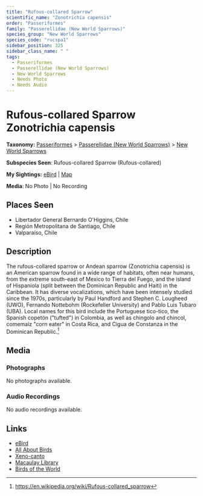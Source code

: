```yaml
---
title: "Rufous-collared Sparrow"
scientific_name: "Zonotrichia capensis"
order: "Passeriformes"
family: "Passerellidae (New World Sparrows)"
species_group: "New World Sparrows"
species_code: "rucspa1"
sidebar_position: 325
sidebar_class_name: " "
tags: 
  - Passeriformes
  - Passerellidae (New World Sparrows)
  - New World Sparrows
  - Needs Photo
  - Needs Audio
---
```


# Rufous-collared Sparrow <span className='sci_name'>Zonotrichia capensis</span>

**Taxonomy:** [Passeriformes](/tags/passeriformes) > [Passerellidae (New World Sparrows)](/tags/passerellidae-new-world-sparrows) > [New World Sparrows](/tags/new-world-sparrows)

**Subspecies Seen**: Rufous-collared Sparrow (Rufous-collared)

**My Sightings:** [eBird](https://ebird.org/lifelist?r=world&time=life&spp=rucspa1) | [Map](/map?species_code=rucspa1)

**Media**: No Photo | No Recording

## Places Seen

* Libertador General Bernardo O'Higgins, Chile
* Región Metropolitana de Santiago, Chile
* Valparaíso, Chile

## Description
The rufous-collared sparrow or Andean sparrow (Zonotrichia capensis) is an American sparrow found in a wide range of habitats, often near humans, from the extreme south-east of Mexico to Tierra del Fuego, and the island of Hispaniola (split between the Dominican Republic and Haiti) in the Caribbean. It has diverse vocalizations, which have been intensely studied since the 1970s, particularly by Paul Handford and Stephen C. Lougheed (UWO), Fernando Nottebohm (Rockefeller University) and Pablo Luis Tubaro (UBA). Local names for this bird include the Portuguese tico-tico, the Spanish copetón ("tufted") in Colombia, as well as chingolo and chincol, comemaíz "corn eater" in Costa Rica, and Cigua de Constanza in the Dominican Republic.[^1]

[^1]: https://en.wikipedia.org/wiki/Rufous-collared_sparrow

## Media
### Photographs
No photographs available.

### Audio Recordings
No audio recordings available.

## Links
* [eBird](https://ebird.org/species/rucspa1) 
* [All About Birds](https://www.allaboutbirds.org/guide/rucspa1) 
* [Xeno-canto](https://www.xeno-canto.org/species/zonotrichia-capensis) 
* [Macaulay Library](https://search.macaulaylibrary.org/catalog?taxonCode=rucspa1&sort=rating_rank_desc)
* [Birds of the World](https://birdsoftheworld.org/bow/species/rucspa1)
